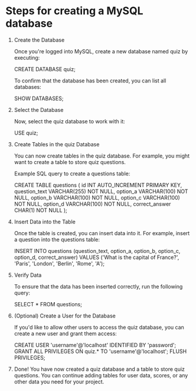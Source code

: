 # Steps for creating a MySQL database 


1. Create the Database
   
   Once you're logged into MySQL, create a new database named quiz by executing:

   CREATE DATABASE quiz;

   To confirm that the database has been created, you can list all databases:

   SHOW DATABASES;

   
2. Select the Database
   
   Now, select the quiz database to work with it:

   USE quiz;

   
3. Create Tables in the quiz Database

   You can now create tables in the quiz database. For example, you might want to create a table to store quiz questions.

   Example SQL query to create a questions table:

   CREATE TABLE questions (
       id INT AUTO_INCREMENT PRIMARY KEY,
       question_text VARCHAR(255) NOT NULL,
       option_a VARCHAR(100) NOT NULL,
       option_b VARCHAR(100) NOT NULL,
       option_c VARCHAR(100) NOT NULL,
       option_d VARCHAR(100) NOT NULL,
       correct_answer CHAR(1) NOT NULL
    );

   
4. Insert Data into the Table

   Once the table is created, you can insert data into it. For example, insert a question into the questions table:

   INSERT INTO questions (question_text, option_a, option_b, option_c, option_d, correct_answer)
   VALUES ('What is the capital of France?', 'Paris', 'London', 'Berlin', 'Rome', 'A');

5. Verify Data
   
   To ensure that the data has been inserted correctly, run the following query:

   SELECT * FROM questions;


6. (Optional) Create a User for the Database

   If you'd like to allow other users to access the quiz database, you can create a new user and grant them access:

   CREATE USER 'username'@'localhost' IDENTIFIED BY 'password';
   GRANT ALL PRIVILEGES ON quiz.* TO 'username'@'localhost';
   FLUSH PRIVILEGES;

   
7. Done!
You have now created a quiz database and a table to store quiz questions. You can continue adding tables for user data, scores, or any other data you need for your project.
